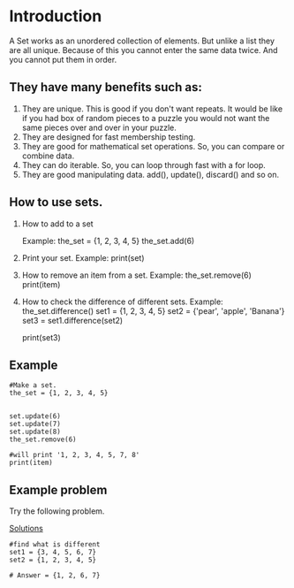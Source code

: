 # Introduction 
A Set works as an unordered collection of elements. But unlike a list they are all unique. Because of this you cannot enter the same data twice. And you cannot put them in order.

## They have many benefits such as:
1. They are unique. This is good if you don't want repeats. It would be like if you had box of random pieces to a puzzle you would not want the same pieces over and over in your puzzle.
2. They are designed for fast membership testing.
3. They are good for mathematical set operations. So, you can compare or combine data.
4. They can do iterable. So, you can loop through fast with a for loop.
5. They are good manipulating data. add(), update(), discard() and so on.

## How to use sets.
1. How to add to a set
    
    Example: the_set = {1, 2, 3, 4, 5}
             the_set.add(6)

2. Print your set.
    Example: print(set)
    
3. How to remove an item from a set.
    Example: the_set.remove(6)
    print(item)
   
4. How to check the difference of different sets.
    Example: the_set.difference()
    set1 = {1, 2, 3, 4, 5}
    set2 = {'pear', 'apple', 'Banana'}
    set3 = set1.difference(set2)

    print(set3)
    
## Example 
```
#Make a set.
the_set = {1, 2, 3, 4, 5}
    

set.update(6)
set.update(7)
set.update(8)
the_set.remove(6)

#will print '1, 2, 3, 4, 5, 7, 8'
print(item)

```

## Example problem

Try the following problem. 

[Solutions](/Answers/Set-Answers.md)

```
#find what is different
set1 = {3, 4, 5, 6, 7}
set2 = {1, 2, 3, 4, 5} 

# Answer = {1, 2, 6, 7}

```
